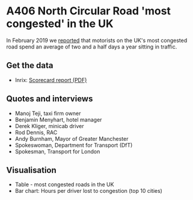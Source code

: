 # A406 North Circular Road 'most congested' in the UK

In February 2019 we [reported](https://www.bbc.co.uk/news/uk-england-47175799) that motorists on the UK's most congested road spend an average of two and a half days a year sitting in traffic. 

## Get the data

* Inrix: [Scorecard report (PDF)](https://github.com/BBC-Data-Unit/most-congested-roads/blob/master/Scorecard%20Report.pdf)

## Quotes and interviews

* Manoj Teji, taxi firm owner 
* Benjamin Menyhart, hotel manager
* Derek Kliger, minicab driver
* Rod Dennis, RAC
* Andy Burnham, Mayor of Greater Manchester 
* Spokeswoman, Department for Transport (DfT)
* Spokesman, Transport for London 

## Visualisation

* Table - most congested roads in the UK
* Bar chart: Hours per driver lost to congestion (top 10 cities)
